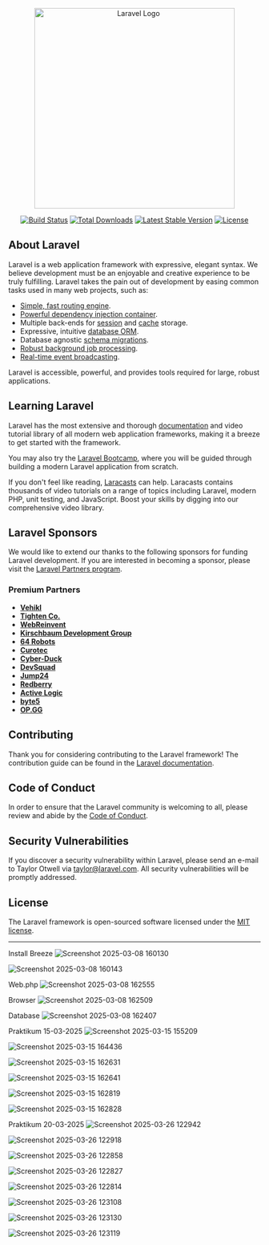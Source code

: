 <p align="center"><a href="https://laravel.com" target="_blank"><img src="https://raw.githubusercontent.com/laravel/art/master/logo-lockup/5%20SVG/2%20CMYK/1%20Full%20Color/laravel-logolockup-cmyk-red.svg" width="400" alt="Laravel Logo"></a></p>

<p align="center">
<a href="https://github.com/laravel/framework/actions"><img src="https://github.com/laravel/framework/workflows/tests/badge.svg" alt="Build Status"></a>
<a href="https://packagist.org/packages/laravel/framework"><img src="https://img.shields.io/packagist/dt/laravel/framework" alt="Total Downloads"></a>
<a href="https://packagist.org/packages/laravel/framework"><img src="https://img.shields.io/packagist/v/laravel/framework" alt="Latest Stable Version"></a>
<a href="https://packagist.org/packages/laravel/framework"><img src="https://img.shields.io/packagist/l/laravel/framework" alt="License"></a>
</p>

## About Laravel

Laravel is a web application framework with expressive, elegant syntax. We believe development must be an enjoyable and creative experience to be truly fulfilling. Laravel takes the pain out of development by easing common tasks used in many web projects, such as:

- [Simple, fast routing engine](https://laravel.com/docs/routing).
- [Powerful dependency injection container](https://laravel.com/docs/container).
- Multiple back-ends for [session](https://laravel.com/docs/session) and [cache](https://laravel.com/docs/cache) storage.
- Expressive, intuitive [database ORM](https://laravel.com/docs/eloquent).
- Database agnostic [schema migrations](https://laravel.com/docs/migrations).
- [Robust background job processing](https://laravel.com/docs/queues).
- [Real-time event broadcasting](https://laravel.com/docs/broadcasting).

Laravel is accessible, powerful, and provides tools required for large, robust applications.

## Learning Laravel

Laravel has the most extensive and thorough [documentation](https://laravel.com/docs) and video tutorial library of all modern web application frameworks, making it a breeze to get started with the framework.

You may also try the [Laravel Bootcamp](https://bootcamp.laravel.com), where you will be guided through building a modern Laravel application from scratch.

If you don't feel like reading, [Laracasts](https://laracasts.com) can help. Laracasts contains thousands of video tutorials on a range of topics including Laravel, modern PHP, unit testing, and JavaScript. Boost your skills by digging into our comprehensive video library.

## Laravel Sponsors

We would like to extend our thanks to the following sponsors for funding Laravel development. If you are interested in becoming a sponsor, please visit the [Laravel Partners program](https://partners.laravel.com).

### Premium Partners

- **[Vehikl](https://vehikl.com/)**
- **[Tighten Co.](https://tighten.co)**
- **[WebReinvent](https://webreinvent.com/)**
- **[Kirschbaum Development Group](https://kirschbaumdevelopment.com)**
- **[64 Robots](https://64robots.com)**
- **[Curotec](https://www.curotec.com/services/technologies/laravel/)**
- **[Cyber-Duck](https://cyber-duck.co.uk)**
- **[DevSquad](https://devsquad.com/hire-laravel-developers)**
- **[Jump24](https://jump24.co.uk)**
- **[Redberry](https://redberry.international/laravel/)**
- **[Active Logic](https://activelogic.com)**
- **[byte5](https://byte5.de)**
- **[OP.GG](https://op.gg)**

## Contributing

Thank you for considering contributing to the Laravel framework! The contribution guide can be found in the [Laravel documentation](https://laravel.com/docs/contributions).

## Code of Conduct

In order to ensure that the Laravel community is welcoming to all, please review and abide by the [Code of Conduct](https://laravel.com/docs/contributions#code-of-conduct).

## Security Vulnerabilities

If you discover a security vulnerability within Laravel, please send an e-mail to Taylor Otwell via [taylor@laravel.com](mailto:taylor@laravel.com). All security vulnerabilities will be promptly addressed.

## License

The Laravel framework is open-sourced software licensed under the [MIT license](https://opensource.org/licenses/MIT).

-----------------

Install Breeze
![Screenshot 2025-03-08 160130](https://github.com/user-attachments/assets/8d43a338-6c41-4294-8977-0325d8d393ff)

![Screenshot 2025-03-08 160143](https://github.com/user-attachments/assets/4abff277-8481-4cd3-b7cc-924b4baa9ccb)


Web.php
![Screenshot 2025-03-08 162555](https://github.com/user-attachments/assets/d77b6871-7a8c-4338-98dc-8eac7119cf8d)

Browser 
![Screenshot 2025-03-08 162509](https://github.com/user-attachments/assets/205acb1d-0234-46cc-b5fe-90e8003d0a8d)

Database
![Screenshot 2025-03-08 162407](https://github.com/user-attachments/assets/a3d510c8-8480-413e-b45a-d309582a2f2b)


Praktikum 15-03-2025
![Screenshot 2025-03-15 155209](https://github.com/user-attachments/assets/835818d1-b51d-4fb0-95b1-98b16b7862fb)

![Screenshot 2025-03-15 164436](https://github.com/user-attachments/assets/465f1b60-40de-4050-a6e5-f6e55cf4b51f)

![Screenshot 2025-03-15 162631](https://github.com/user-attachments/assets/1fba8219-4a9c-49f3-9800-b109bd08aac1)

![Screenshot 2025-03-15 162641](https://github.com/user-attachments/assets/803b5063-9675-4e57-a502-b4052374e2f3)

![Screenshot 2025-03-15 162819](https://github.com/user-attachments/assets/8d0b75dd-c262-4774-a683-becbaa1a99df)

![Screenshot 2025-03-15 162828](https://github.com/user-attachments/assets/b115b656-ffa8-4dfa-8c3e-4185b0a730c1)

Praktikum 20-03-2025
![Screenshot 2025-03-26 122942](https://github.com/user-attachments/assets/1381b035-f26f-4577-a1d2-5a706b5a727f)

![Screenshot 2025-03-26 122918](https://github.com/user-attachments/assets/8e7a9e7f-64da-4c97-b50d-dc11ffedb146)

![Screenshot 2025-03-26 122858](https://github.com/user-attachments/assets/f326d826-b2d1-4ad8-958f-49b582d076c0)

![Screenshot 2025-03-26 122827](https://github.com/user-attachments/assets/043aef46-a321-471c-8de0-8b7a1e923fb7)

![Screenshot 2025-03-26 122814](https://github.com/user-attachments/assets/e70c7f8d-6605-422a-867d-189120da7ef2)

![Screenshot 2025-03-26 123108](https://github.com/user-attachments/assets/2ecd5d40-3ad3-4927-b5c5-c4df36e61d38)

![Screenshot 2025-03-26 123130](https://github.com/user-attachments/assets/29339e3d-9224-4ee6-a7ab-98cfffae03f2)

![Screenshot 2025-03-26 123119](https://github.com/user-attachments/assets/0bbe11ec-0607-4b7f-8e51-0332e44d9eca)
